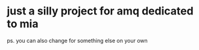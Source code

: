 # just a silly project for amq dedicated to mia

ps. you can also change for something else on your own
